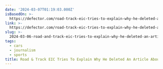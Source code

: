 ```yaml
---
date: '2024-03-07T01:19:03.000Z'
isBasedOn: >-
  https://defector.com/road-track-eic-tries-to-explain-why-he-deleted-an-article-about-formula-1-power-dynamics
link: >-
  https://defector.com/road-track-eic-tries-to-explain-why-he-deleted-an-article-about-formula-1-power-dynamics
slug: >-
  2024-03-06-road-and-track-eic-tries-to-explain-why-he-deleted-an-article-about-formula-1
tags:
  - cars
  - journalism
  - sports
title: Road & Track EIC Tries To Explain Why He Deleted An Article About Formula 1
---
```



